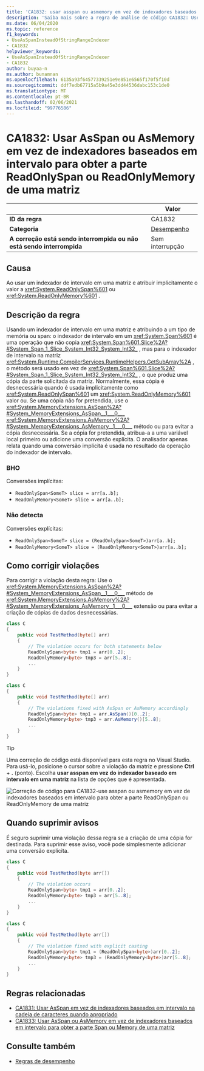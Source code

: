 ```yaml
---
title: 'CA1832: usar asspan ou asmemory em vez de indexadores baseados em intervalo para obter a parte ReadOnlySpan ou ReadOnlyMemory de uma matriz (análise de código)'
description: 'Saiba mais sobre a regra de análise de código CA1832: Use asspan ou asmemory em vez de indexadores baseados em intervalo para obter a parte ReadOnlySpan ou ReadOnlyMemory de uma matriz'
ms.date: 06/04/2020
ms.topic: reference
f1_keywords:
- UseAsSpanInsteadOfStringRangeIndexer
- CA1832
helpviewer_keywords:
- UseAsSpanInsteadOfStringRangeIndexer
- CA1832
author: buyaa-n
ms.author: bunamnan
ms.openlocfilehash: 6135a93f64577339251e9e851e6565f170f5f10d
ms.sourcegitcommit: ddf7edb67715a5b9a45e3dd44536dabc153c1de0
ms.translationtype: MT
ms.contentlocale: pt-BR
ms.lasthandoff: 02/06/2021
ms.locfileid: "99776586"
---
```

# <a name="ca1832-use-asspan-or-asmemory-instead-of-range-based-indexers-for-getting-readonlyspan-or-readonlymemory-portion-of-an-array"></a>CA1832: Usar AsSpan ou AsMemory em vez de indexadores baseados em intervalo para obter a parte ReadOnlySpan ou ReadOnlyMemory de uma matriz

| | Valor |
|-|-|
| **ID da regra** |CA1832|
| **Categoria** |[Desempenho](performance-warnings.md)|
| **A correção está sendo interrompida ou não está sendo interrompida** |Sem interrupção|

## <a name="cause"></a>Causa

Ao usar um indexador de intervalo em uma matriz e atribuir implicitamente o valor a <xref:System.ReadOnlySpan%601> ou <xref:System.ReadOnlyMemory%601> .

## <a name="rule-description"></a>Descrição da regra

Usando um indexador de intervalo em uma matriz e atribuindo a um tipo de memória ou span: o indexador de intervalo em um <xref:System.Span%601> é uma operação que não copia <xref:System.Span%601.Slice%2A?#System_Span_1_Slice_System_Int32_System_Int32_> , mas para o indexador de intervalo na matriz <xref:System.Runtime.CompilerServices.RuntimeHelpers.GetSubArray%2A> , o método será usado em vez de <xref:System.Span%601.Slice%2A?#System_Span_1_Slice_System_Int32_System_Int32_> , o que produz uma cópia da parte solicitada da matriz. Normalmente, essa cópia é desnecessária quando é usada implicitamente como <xref:System.ReadOnlySpan%601> um <xref:System.ReadOnlyMemory%601> valor ou. Se uma cópia não for pretendida, use o <xref:System.MemoryExtensions.AsSpan%2A?#System_MemoryExtensions_AsSpan__1___0___> <xref:System.MemoryExtensions.AsMemory%2A?#System_MemoryExtensions_AsMemory__1___0___>  método ou para evitar a cópia desnecessária. Se a cópia for pretendida, atribua-a a uma variável local primeiro ou adicione uma conversão explícita. O analisador apenas relata quando uma conversão implícita é usada no resultado da operação do indexador de intervalo.

### <a name="detects"></a>BHO

Conversões implícitas:

- `ReadOnlySpan<SomeT> slice = arr[a..b];`
- `ReadOnlyMemory<SomeT> slice = arr[a..b];`

### <a name="does-not-detect"></a>Não detecta

Conversões explícitas:

- `ReadOnlySpan<SomeT> slice = (ReadOnlySpan<SomeT>)arr[a..b];`
- `ReadOnlyMemory<SomeT> slice = (ReadOnlyMemory<SomeT>)arr[a..b];`

## <a name="how-to-fix-violations"></a>Como corrigir violações

Para corrigir a violação desta regra: Use o <xref:System.MemoryExtensions.AsSpan%2A?#System_MemoryExtensions_AsSpan__1___0___> método de <xref:System.MemoryExtensions.AsMemory%2A?#System_MemoryExtensions_AsMemory__1___0___>  extensão ou para evitar a criação de cópias de dados desnecessárias.

```csharp
class C
{
    public void TestMethod(byte[] arr)
    {
        // The violation occurs for both statements below
        ReadOnlySpan<byte> tmp1 = arr[0..2];
        ReadOnlyMemory<byte> tmp3 = arr[5..8];
        ...
    }
}
```

```csharp
class C
{
    public void TestMethod(byte[] arr)
    {
        // The violations fixed with AsSpan or AsMemory accordingly
        ReadOnlySpan<byte> tmp1 = arr.AsSpan()[0..2];
        ReadOnlyMemory<byte> tmp3 = arr.AsMemory()[5..8];
        ...
    }
}
```

> [!TIP]
> Uma correção de código está disponível para esta regra no Visual Studio. Para usá-lo, posicione o cursor sobre a violação da matriz e pressione **Ctrl** + **.** (ponto). Escolha **usar asspan em vez do indexador baseado em intervalo em uma matriz** na lista de opções que é apresentada.
>
> ![Correção de código para CA1832-use asspan ou asmemory em vez de indexadores baseados em intervalo para obter a parte ReadOnlySpan ou ReadOnlyMemory de uma matriz](media/ca1832_codefix.png)

## <a name="when-to-suppress-warnings"></a>Quando suprimir avisos

É seguro suprimir uma violação dessa regra se a criação de uma cópia for destinada. Para suprimir esse aviso, você pode simplesmente adicionar uma conversão explícita.

```csharp
class C
{
    public void TestMethod(byte arr[])
    {
        // The violation occurs
        ReadOnlySpan<byte> tmp1 = arr[0..2];
        ReadOnlyMemory<byte> tmp3 = arr[5..8];
        ...
    }
}
```

```csharp
class C
{
    public void TestMethod(byte arr[])
    {
        // The violation fixed with explicit casting
        ReadOnlySpan<byte> tmp1 = (ReadOnlySpan<byte>)arr[0..2];
        ReadOnlyMemory<byte> tmp3 = (ReadOnlyMemory<byte>)arr[5..8];
        ...
    }
}
```

## <a name="related-rules"></a>Regras relacionadas

- [CA1831: Usar AsSpan em vez de indexadores baseados em intervalo na cadeia de caracteres quando apropriado](ca1831.md)
- [CA1833: Usar AsSpan ou AsMemory em vez de indexadores baseados em intervalo para obter a parte Span ou Memory de uma matriz](ca1833.md)

## <a name="see-also"></a>Consulte também

- [Regras de desempenho](performance-warnings.md)
